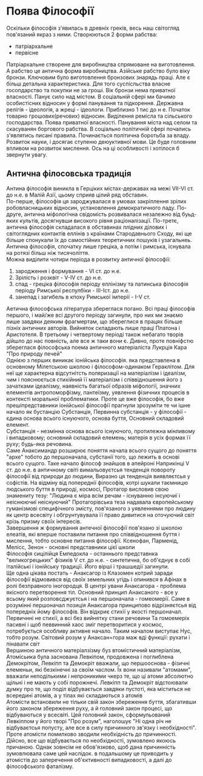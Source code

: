 # Поява Філософії

Оскільки філософія з'явилась в древніх греків, весь наш світогляд пов'язаний якраз з ними.
Створюються 2 форми рабства:

- патріархальне
- первісне

Патріархальне створене для виробництва спрямоване на виготовлення. А рабство це антична форма виробництва. Азійське рабство було віку бронзи. Ключовим було виготовлення бронзових знарядь праці. Але є більш детальна характеристика. Для того суспісльства власне госопдарство та покупки не за гроші. Вік бронзи нема приватної власності. Панує сило над містом. В соціальній сфері ми бачимо особистісних відносин у формі панування та підкорення. Державна релігія - ідеологія, а жреці - ідеологи. Приблизно 1 тис до н е. Початок товарно грошових(речових) відносин. Виділення ремісла та сільського господарства. Поява приватної власності. Панування міста над селом та скасуванян боргового рабства. В соціально політичній сфері почались з'являтись писані правила. Починається політична боротьба за владу. Розвиток науки, і досягає ступеню деюуктивної мови. Це буде головним впливом на розвиток мислення. Ось на ці особливості і хотілося б звернути увагу.

## Антична філосовська традиція

Антина філософія виникла в Герціких містах-державах на межі VII-VI ст. до н.е. в Малій Азії, цьому сприяв цілий ряд обставин.  
По-перше, філософія ця зароджувалася в умовах закріплення зрілих робовласницьких відносин, установлення демократичного ладу.  По-друге, антична міфологічна свідомість розвивалася незалежно від буьд-яких культів, досягнувши високого рівня раціоналізації.
По-третє, антична філософія складалася в обставинах плідних ділових і світоглядних контактів еллінів з країнами Стародавнього Сходу, які ще більше спонукали їх до самостійних теоретичних пошуків і узагальнеь.
Антична філософія, спочатку лише греціка, а потім і римська, існувала на ротязі більш ніж тисячоліття.  
Можна виділити чотири періода в розвитку античної філософії:

1. зародження і формування - VI ст. до н.е.
2. Зрілість і розквіт - V-IV ст. до н.е.
3. спад - греціка філософія періоду еллінізму та латинська філософія періоду Римської респулбіки - III-Iст. до н.е.
4. занепад і загибель в кпоху Римської імперії - I-V ст.

Аетична філософська література збереглася погано. Всі праці філософів першого, і май/же всі другого періоду загинули, про них ми знаємо лише завдяки деяким фрагмертам, що збереглися в працях більше пізніх античних авторів. Вийняток складають лише праці Платона і Аристотеля. В третьому і четвертому періоді також небагато творів дійшло до нас повність, але все ж таки вони є. Дивно, проте повніфстю збереглася філософська поема античного матеріаліста Лукрція Кара "Про природу печей"  
Однією з перших виникає іонійська філософія. яка представлена в основному Мілетською школою і філософом-одинаком Гераклітом. Для неї ще характерна відсутнітсть поляризації на матеріалізм і ідеалізм, чим і пояснюється стихійний її матеріалізм і співвідношення його з зачатками ідеалізму, наявність багатьої образів міфології, значних елементів антропоморфізму, пантеїзму, уявлення фізичних процесів в контексті моральної проблематики. Проте це вже філософія, бо вже прешіпредставники іонійської філософії прагнули зрозуміти те чи ішне начало як бустанцію
Субстанція, Первинна субстанція - у філософії - єдина основа всього існуючого, основа буття, Основний складовий елемент.  
Субстанція - незмінна основа всього існуючого, протилежна мінливому і випадковому; основний складовий елемень; матерія в усіх формах її руху; будь-яка речовина.  
Саме Анаксимандр розширює поняття начала всього сущого до поняття "архе" тобото до першоначала, субстанії того, що лежить в основі всього сущого. Таке начало філософ знайшов в апейроні
Наприкінці V ст. до н.е. в античному світі вимальовуєтсья тенденція повороту філософії від природи до людини, Виразно ця тенденція виявляєтсья у софістів. На відміну від попереднії філософів, котрі шукали таємницю людського буття в природі, космосі, Протагор висловив свою знамениту тезу: "Людина є міра всім речам - існуванню інсуючиї і неіснюючиї неіснуючий" Протагорівська теза надавала європейському гуманізмові специфічного змісту, пов'язаного з уявленнями про людину як центр всесвіту і обгрунтувувала її право дивитися на оточуючий світ крізь призму своїх інтересів.  
Завершення ж формування антечної філософії пов'язано зі школою елеатів, які вперше поставили питання про співвідношення буття і мислення, тобто основне питання філософії. Ксенофан, Парменід, Мелісс, Зенон - основні представники цієї школи  
Філософія сицілійця Емпедокла - останнього представнка "великогрецьких" фізиків V ст. до н.е. - синтетична, бо об'єднує в собі італійські і іонійську традиції. Його вірші і трашшедії загинули.  
Ще одна цікава постать - Анаксагор із Клазомен котрий заради філософії відмовився від своїх земельних угідь і опинився в Афінах в ролі безправного іногородця. В центрі увани Анаксагора - проблема якісного перетворення тіл. Основний принцип Анаксаного - все у всьому який розповсджуєтсья і на першоначала - гомеомерії. Саме в розумінні першоначал позиція Анаксагора принципово відрізняєтсья від попередніх йому філософів. Він відкриє стихії у якості першоначал. Первичнні не стихії, а всі без вийнятку стани речовини Та гомоемеріх пасивні і щоб певвинний хаос зміг перетворитися у космос, потребується особливу активне начало. Таким началом виступає Нус, тобто розум. Світовий розум у Анаксан=гора маж вді функції: рухати і пінавати світ  
Вершиною античного матеріалзізму буз втомістичний матеріалізм, Атомісьика була заснована Левкіпом, продовжена і поглиблена Демокрітом, Левкіпп та Демокріт вважали, що першооснова - фізичні елеменьи, які безкінечні за своїм часлом. Їх вони називали "атомами", вважали неподількими і непроникими чкерз те, що ці атоми абсолютно щільні і не мають у собі порожнечі. Левкіпп та Демокріт відстоювали думку про те, що поділ відбувається завдяки пустоті, яка міститься не всередині атомів, а у тілах які складаються з атомів  
Атомісти встановили не тільки свій закон збереження буття, збагативши його законом збереження руху, а й головний закон процесі, що відбуваються у всесвіті. Цей головний закон, сформульований Левкіппом у його творі "Про розум", наголошує "Ні одна річ не відбуваєтсья попусту, але все в силу причинного зв'язку і необхідності".  
Проте атомісти помилково зводили необхідність до причинності. Дійсно, все що відбувається по необхідності, зумовлено якоюсь причаною. Однак зовнсім не обов'язково, щоб дана причинність зумовлювала саме цей наслідок. в подальшому це приводить у атомістів до заперечення об'єктивності випадковості, а далі до філософського фаталізму.
